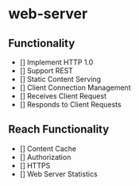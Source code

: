 # web-server

## Functionality
- [] Implement HTTP 1.0
- [] Support REST
- [] Static Content Serving
- [] Client Connection Management
- [] Receives Client Request
- [] Responds to Client Requests

## Reach Functionality
- [] Content Cache
- [] Authorization
- [] HTTPS
- [] Web Server Statistics